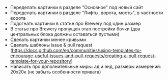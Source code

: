 - Переделать картинки в разделе "Основное" под новый сайт
- Переделать картинки в разделе "Лифты, ворота, мосты", в частности ворота
- Подогнать картинки в статье про Brewery под один размер
- В статье про Brewery пропущен этап постройки бочки (два центральных блока должны оставаться пустыми)
- Сделать картинки менее кривыми
- Сделать шаблоны issue & pull request (https://docs.github.com/en/communities/using-templates-to-encourage-useful-issues-and-pull-requests/creating-a-pull-request-template-for-your-repository)
- Написать про дополнительные миры: ад и энд, размеры измерений: 20х20к (не забыть особенности привата) 
